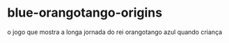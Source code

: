 # blue-orangotango-origins
o jogo que mostra a longa jornada do rei orangotango azul quando criança
